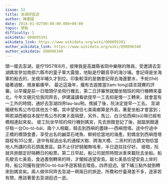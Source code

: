 ```yaml
---
issue: 52
title: 澎湖好𨑨迌
author: 陳憲國
date: 2014-01-02T00:00:00.000+08:00
topic: 景點
difficulty: 1
wikidata: Q98095391
wikidata_link: https://www.wikidata.org/wiki/Q98095391
author_wikidata_link: https://www.wikidata.org/wiki/Q98096340
author_wikidata: Q98096340
---
```

頭一擺去澎湖，是佇1957年8月，彼陣我是高雄縣省岡中樂隊的隊員，受邀請去澎湖媽宮參加南部六縣市的童子軍大露營，地點是佇觀音亭的海沙埔。會記得是坐海軍的船去的，坐規半晡久才到位。印象較深的是猶會記得去海邊要水，予䖳(thē)磕著過敏，規身軀癢甲。
最近這幾年，攏有去遐擔當(tam-tong)語言競賽的評審。以早攏是前一日暗頭仔坐飛行機去，第二日評審煞就閣坐暗班的飛行機轉來臺北，今年文錫兄佮我同齊去，伊建議講看欲提早一工去抑是慢一工轉來，就會當有一工外的時間，通好去澎湖四界lau-lau咧。撨摵了後，阮決定提早一工去。
澎湖攏總有馬公市佮其他五个鄉。其中望安佮七美兩鄉算是外島，著愛坐船才會當到；啊若湖西鄉自本就佇馬公市的東爿面隔壁，另外，馬公、白沙佮西嶼(sū)嘛已經有橋相連起來矣。
彼工阮坐早班的飛行機到媽宮，先去旅館登記了後，就踮旅館邊仔租一台Oo-tó-bái，兩个人相載，騎去到西嶼的盡磅──西嶼燈塔。途中佇過中正橋的橋頭食晝，享受出名的鹹菜石咾魚、鮮蚵佮當地的海產。對媽宮到西嶼燈塔路程有35公里，途中有經過出名的通樑大樹、跨海大橋、二崁村的古蹟文物佮當地人所講的烏石頭風景區。路不止仔好騎閣無啥車，半日遊拄拄仔好。
彼暗，阮就共旅館定好隔轉日的船票。第二日早起，船公司就照時間派車來載阮去坐船。船先駛去七美島，食過晝倒轉來的時，才閣經過望安島。踮七美島佮望安島上岸的時，船公司攏有提供Oo-tó-bái予遊客騎去環島，四界𨑨迌。彼下晡三點外就倒轉來到媽宮矣。兩人做伴同齊去澎湖一暝兩日的旅遊，所費和佇臺灣差不多，逐家若有閒，應該著愛去澎湖𨑨迌一逝。